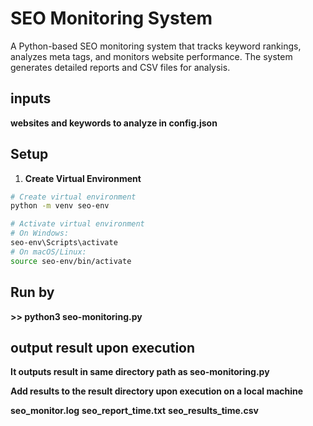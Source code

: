 # SEO Monitoring System

A Python-based SEO monitoring system that tracks keyword rankings, analyzes meta tags, and monitors website performance. The system generates detailed reports and CSV files for analysis.

## inputs

**websites and keywords to analyze in config.json**

## Setup

1. **Create Virtual Environment**
```bash
# Create virtual environment
python -m venv seo-env

# Activate virtual environment
# On Windows:
seo-env\Scripts\activate
# On macOS/Linux:
source seo-env/bin/activate
```
## Run by

**>> python3 seo-monitoring.py**

## output result upon execution

**It outputs result in same directory path as seo-monitoring.py**

**Add results to the result directory upon execution on a local machine**

 **seo_monitor.log**
 **seo_report_time.txt**
 **seo_results_time.csv**